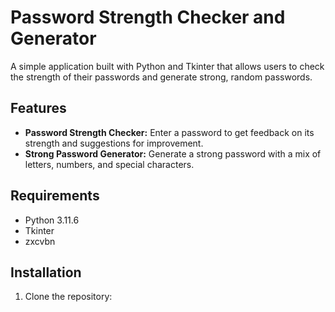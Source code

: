 # Password Strength Checker and Generator

A simple application built with Python and Tkinter that allows users to check the strength of their passwords and generate strong, random passwords.

## Features

- **Password Strength Checker:** Enter a password to get feedback on its strength and suggestions for improvement.
- **Strong Password Generator:** Generate a strong password with a mix of letters, numbers, and special characters.

## Requirements

- Python 3.11.6
- Tkinter
- zxcvbn

## Installation

1. Clone the repository:

